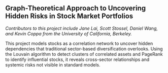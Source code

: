 ## Graph-Theoretical Approach to Uncovering Hidden Risks in Stock Market Portfolios
*Contributors to this project include Jane Lai, Scott Stossel, Daniel Wang, and Kevin Coppa from the University of California, Berkeley.*

This project models stocks as a correlation network to uncover hidden dependencies that traditional sector-based diversification overlooks. Using the Louvain algorithm to detect clusters of correlated assets and PageRank to identify influential stocks, it reveals cross-sector relationships and systemic risks not visible in standard models.
